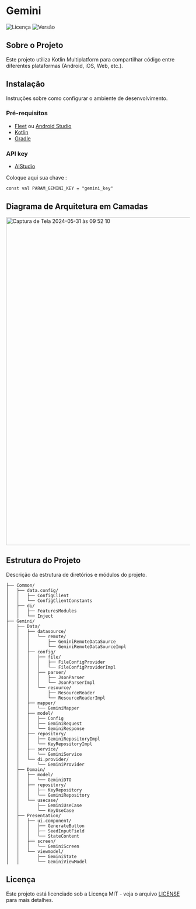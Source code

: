 # Gemini

![Licença](https://img.shields.io/badge/licença-MIT-blue.svg)
![Versão](https://img.shields.io/badge/versão-1.0.0-brightgreen.svg)

## Sobre o Projeto

Este projeto utiliza Kotlin Multiplatform para compartilhar código entre diferentes plataformas (Android, iOS, Web, etc.).

## Instalação

Instruções sobre como configurar o ambiente de desenvolvimento.

### Pré-requisitos

- [Fleet](https://www.jetbrains.com/fleet/) ou [Android Studio](https://developer.android.com/studio)
- [Kotlin](https://kotlinlang.org/)
- [Gradle](https://gradle.org/)


### API key 

- [AIStudio](https://aistudio.google.com/app/apikey)

Coloque aqui sua chave :

`const val PARAM_GEMINI_KEY = "gemini_key"`

## Diagrama de Arquitetura em Camadas

<img width="897" alt="Captura de Tela 2024-05-31 às 09 52 10" src="https://github.com/GilbertoPapa/Gemini/assets/15881202/a5d5d9fa-53e5-468f-9874-4545bc26282b">

## Estrutura do Projeto

Descrição da estrutura de diretórios e módulos do projeto.

```plaintext
├── Common/
│   ├── data.config/
│   │   ├── ConfigClient
│   │   └── ConfigClientConstants
│   ├── di/
│   │   ├── FeaturesModules
│   │   └── Inject
├── Gemini/
│   ├── Data/
│   │   ├── datasource/
│   │   │   └── remote/
│   │   │       ├── GeminiRemoteDataSource
│   │   │       └── GeminiRemoteDataSourceImpl
│   │   ├── config/
│   │   │   ├── file/
│   │   │   │   ├── FileConfigProvider
│   │   │   │   └── FileConfigProviderImpl
│   │   │   ├── parser/
│   │   │   │   ├── JsonParser
│   │   │   │   └── JsonParserImpl
│   │   │   └── resource/
│   │   │       ├── ResourceReader
│   │   │       └── ResourceReaderImpl
│   │   ├── mapper/
│   │   │   └── GeminiMapper
│   │   ├── model/
│   │   │   ├── Config
│   │   │   ├── GeminiRequest
│   │   │   └── GeminiResponse
│   │   ├── repository/
│   │   │   ├── GeminiRepositoryImpl
│   │   │   └── KeyRepositoryImpl
│   │   ├── service/
│   │   │   └── GeminiService
│   │   └── di.provider/
│   │       └── GeminiProvider
│   ├── Domain/
│   │   ├── model/
│   │   │   └── GeminiDTO
│   │   ├── repository/
│   │   │   ├── KeyRepository
│   │   │   └── GeminiRepository
│   │   └── usecase/
│   │       ├── GeminiUseCase
│   │       └── KeyUseCase
│   ├── Presentation/
│   │   ├── ui.component/
│   │   │   ├── GenerateButton
│   │   │   ├── SeedInputField
│   │   │   └── StateContent
│   │   ├── screen/
│   │   │   └── GeminiScreen
│   │   └── viewmodel/
│   │       ├── GeminiState
│   │       └── GeminiViewModel
```

## Licença

Este projeto está licenciado sob a Licença MIT - veja o arquivo [LICENSE](LICENSE) para mais detalhes.

